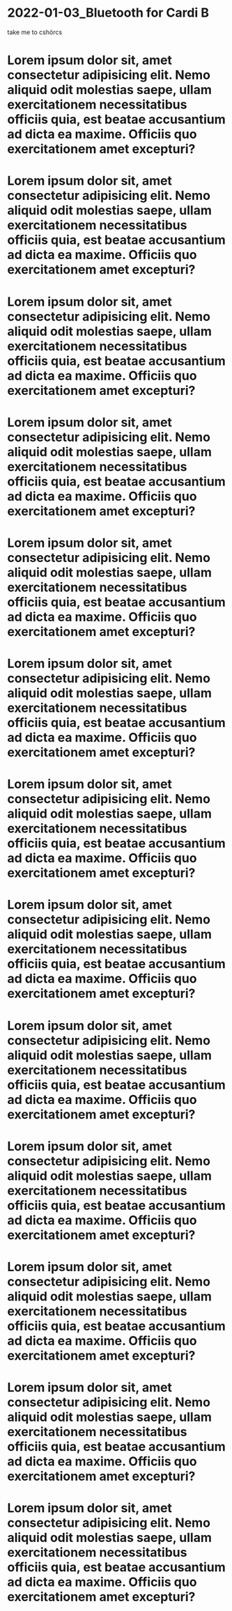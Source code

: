 # 2022-01-03_Bluetooth for Cardi B
 take me to cshörcs
# Lorem ipsum dolor sit, amet consectetur adipisicing elit. Nemo aliquid odit molestias saepe, ullam exercitationem necessitatibus officiis quia, est beatae accusantium ad dicta ea maxime. Officiis quo exercitationem amet excepturi?
# Lorem ipsum dolor sit, amet consectetur adipisicing elit. Nemo aliquid odit molestias saepe, ullam exercitationem necessitatibus officiis quia, est beatae accusantium ad dicta ea maxime. Officiis quo exercitationem amet excepturi?
# Lorem ipsum dolor sit, amet consectetur adipisicing elit. Nemo aliquid odit molestias saepe, ullam exercitationem necessitatibus officiis quia, est beatae accusantium ad dicta ea maxime. Officiis quo exercitationem amet excepturi?
# Lorem ipsum dolor sit, amet consectetur adipisicing elit. Nemo aliquid odit molestias saepe, ullam exercitationem necessitatibus officiis quia, est beatae accusantium ad dicta ea maxime. Officiis quo exercitationem amet excepturi?
# Lorem ipsum dolor sit, amet consectetur adipisicing elit. Nemo aliquid odit molestias saepe, ullam exercitationem necessitatibus officiis quia, est beatae accusantium ad dicta ea maxime. Officiis quo exercitationem amet excepturi?
# Lorem ipsum dolor sit, amet consectetur adipisicing elit. Nemo aliquid odit molestias saepe, ullam exercitationem necessitatibus officiis quia, est beatae accusantium ad dicta ea maxime. Officiis quo exercitationem amet excepturi?
# Lorem ipsum dolor sit, amet consectetur adipisicing elit. Nemo aliquid odit molestias saepe, ullam exercitationem necessitatibus officiis quia, est beatae accusantium ad dicta ea maxime. Officiis quo exercitationem amet excepturi?
# Lorem ipsum dolor sit, amet consectetur adipisicing elit. Nemo aliquid odit molestias saepe, ullam exercitationem necessitatibus officiis quia, est beatae accusantium ad dicta ea maxime. Officiis quo exercitationem amet excepturi?
# Lorem ipsum dolor sit, amet consectetur adipisicing elit. Nemo aliquid odit molestias saepe, ullam exercitationem necessitatibus officiis quia, est beatae accusantium ad dicta ea maxime. Officiis quo exercitationem amet excepturi?
# Lorem ipsum dolor sit, amet consectetur adipisicing elit. Nemo aliquid odit molestias saepe, ullam exercitationem necessitatibus officiis quia, est beatae accusantium ad dicta ea maxime. Officiis quo exercitationem amet excepturi?
# Lorem ipsum dolor sit, amet consectetur adipisicing elit. Nemo aliquid odit molestias saepe, ullam exercitationem necessitatibus officiis quia, est beatae accusantium ad dicta ea maxime. Officiis quo exercitationem amet excepturi?
# Lorem ipsum dolor sit, amet consectetur adipisicing elit. Nemo aliquid odit molestias saepe, ullam exercitationem necessitatibus officiis quia, est beatae accusantium ad dicta ea maxime. Officiis quo exercitationem amet excepturi?
# Lorem ipsum dolor sit, amet consectetur adipisicing elit. Nemo aliquid odit molestias saepe, ullam exercitationem necessitatibus officiis quia, est beatae accusantium ad dicta ea maxime. Officiis quo exercitationem amet excepturi?
